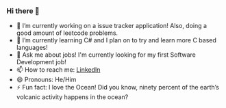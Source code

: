 ### Hi there 👋

- 🔭 I’m currently working on a issue tracker application! Also, doing a good amount of leetcode problems.
- 🌱 I’m currently learning C# and I plan on to try and learn more C based languages!
- 💬 Ask me about jobs! I'm currently looking for my first Software Development job!
- 📫 How to reach me: [LinkedIn](https://www.linkedin.com/in/thomas-selden-391027219/)
- 😄 Pronouns: He/Him
- ⚡ Fun fact: I love the Ocean! Did you know, ninety percent of the earth’s volcanic activity happens in the ocean?

<!--
**tomselden/tomselden** is a ✨ _special_ ✨ repository because its `README.md` (this file) appears on your GitHub profile.

Here are some ideas to get you started:

- 🔭 I’m currently working on ...
- 🌱 I’m currently learning ...
- 👯 I’m looking to collaborate on ...
- 🤔 I’m looking for help with ...
- 💬 Ask me about ...
- 📫 How to reach me: ...
- 😄 Pronouns: ...
- ⚡ Fun fact: ...
-->
